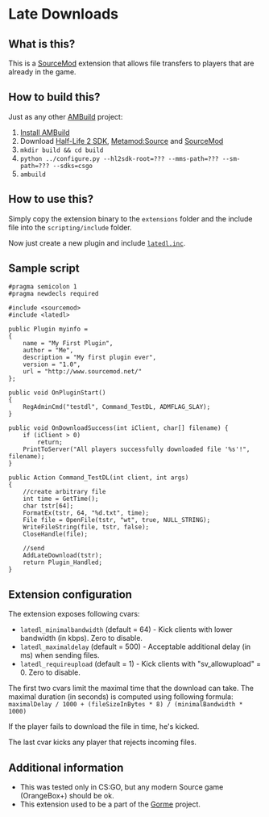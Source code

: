 # Late Downloads
## What is this?
This is a [SourceMod](http://www.sourcemod.net/) extension that allows file transfers to players that are already in the game.
## How to build this?
Just as any other [AMBuild](https://wiki.alliedmods.net/AMBuild) project:
1. [Install AMBuild](https://wiki.alliedmods.net/AMBuild#Installation)
2. Download [Half-Life 2 SDK](https://github.com/alliedmodders/hl2sdk), [Metamod:Source](https://github.com/alliedmodders/metamod-source/) and [SourceMod](https://github.com/alliedmodders/sourcemod)
3. `mkdir build && cd build`
4. `python ../configure.py --hl2sdk-root=??? --mms-path=??? --sm-path=??? --sdks=csgo`
5. `ambuild`
## How to use this?
Simply copy the extension binary to the `extensions` folder and the include file into the `scripting/include` folder.

Now just create a new plugin and include [`latedl.inc`](include/latedl.inc).
## Sample script
```pawn
#pragma semicolon 1
#pragma newdecls required

#include <sourcemod>
#include <latedl>

public Plugin myinfo = 
{
	name = "My First Plugin", 
	author = "Me", 
	description = "My first plugin ever", 
	version = "1.0", 
	url = "http://www.sourcemod.net/"
};

public void OnPluginStart()
{
	RegAdminCmd("testdl", Command_TestDL, ADMFLAG_SLAY);
}

public void OnDownloadSuccess(int iClient, char[] filename) {
	if (iClient > 0)
		return;
	PrintToServer("All players successfully downloaded file '%s'!", filename);
}

public Action Command_TestDL(int client, int args)
{
	//create arbitrary file
	int time = GetTime();
	char tstr[64];
	FormatEx(tstr, 64, "%d.txt", time);
	File file = OpenFile(tstr, "wt", true, NULL_STRING);
	WriteFileString(file, tstr, false);
	CloseHandle(file);
	
	//send
	AddLateDownload(tstr);
	return Plugin_Handled;
}
```
## Extension configuration
The extension exposes following cvars:
* `latedl_minimalbandwidth` (default = 64) - Kick clients with lower bandwidth (in kbps). Zero to disable.
* `latedl_maximaldelay` (default = 500) - Acceptable additional delay (in ms) when sending files.
* `latedl_requireupload` (default = 1) - Kick clients with "sv_allowupload" = 0. Zero to disable.

The first two cvars limit the maximal time that the download can take. The maximal duration (in seconds) is computed using following formula: `maximalDelay / 1000 + (fileSizeInBytes * 8) / (minimalBandwidth * 1000)`

If the player fails to download the file in time, he's kicked.

The last cvar kicks any player that rejects incoming files.
## Additional information
* This was tested only in CS:GO, but any modern Source game (OrangeBox+) should be ok.
* This extension used to be a part of the [Gorme](https://github.com/jonatan1024/gorme) project.
